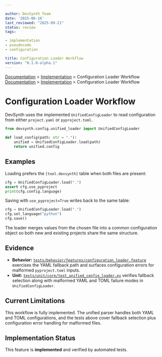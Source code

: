```yaml
---

author: DevSynth Team
date: '2025-06-16'
last_reviewed: "2025-09-21"
status: review
tags:

- implementation
- pseudocode
- configuration

title: Configuration Loader Workflow
version: "0.1.0-alpha.1"
---
```

<div class="breadcrumbs">
<a href="../index.md">Documentation</a> &gt; <a href="index.md">Implementation</a> &gt; Configuration Loader Workflow
</div>

<div class="breadcrumbs">
<a href="../index.md">Documentation</a> &gt; <a href="index.md">Implementation</a> &gt; Configuration Loader Workflow
</div>

# Configuration Loader Workflow

DevSynth uses the implemented `UnifiedConfigLoader` to read configuration from
either `project.yaml` or `pyproject.toml`.

```python
from devsynth.config.unified_loader import UnifiedConfigLoader

def load_config(path: str = "."):
    unified = UnifiedConfigLoader.load(path)
    return unified.config
```

## Examples

Loading prefers the `[tool.devsynth]` table when both files are present:

```python
cfg = UnifiedConfigLoader.load(".")
assert cfg.use_pyproject
print(cfg.config.language)
```

Saving with `use_pyproject=True` writes back to the same table:

```python
cfg = UnifiedConfigLoader.load(".")
cfg.set_language("python")
cfg.save()
```

The loader merges values from the chosen file into a common configuration object so both new and existing projects share the same structure.

## Evidence

- **Behavior:** [`tests/behavior/features/configuration_loader.feature`](../../tests/behavior/features/configuration_loader.feature) exercises the YAML fallback path and surfaces configuration errors for malformed `pyproject.toml` inputs.
- **Unit:** [`tests/unit/core/test_unified_config_loader.py`](../../tests/unit/core/test_unified_config_loader.py) verifies fallback selection along with malformed YAML and TOML failure modes in `UnifiedConfigLoader`.

## Current Limitations

This workflow is fully implemented. The unified parser handles both YAML and
TOML configurations, and the tests above cover fallback selection plus
configuration error handling for malformed files.
## Implementation Status

This feature is **implemented** and verified by automated tests.
